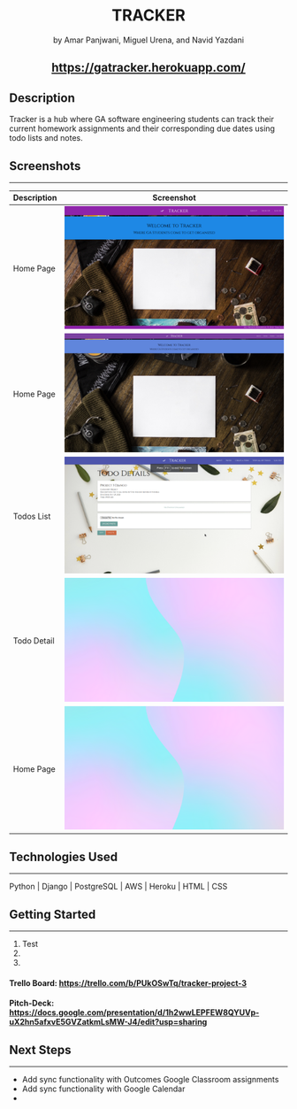  <h1 align="center">TRACKER </h1>
<p align="center">by Amar Panjwani, Miguel Urena, and Navid Yazdani</p>

## <h2 align="center">https://gatracker.herokuapp.com/


## Description
Tracker is a hub where GA software engineering students can track their current homework assignments and their corresponding due dates using todo lists and notes.

## Screenshots
---
| Description | Screenshot |
|------------ | ------------|
| Home Page | ![All Projects](main_app/static/images/home_screenshot.jpg)
| Home Page | ![All Projects](main_app/static/images/testhome.jpg)
| Todos List | ![All Projects](main_app/static/images/todos_list_screenshot.jpg)
| Todo Detail | ![All Projects](main_app/static/images/zoom.png)
| Home Page | ![All Projects](main_app/static/images/zoom.png)

## Technologies Used
---
Python | Django | PostgreSQL | AWS | Heroku | HTML | CSS

## Getting Started
---
1. Test
2.
3.

#### Trello Board: https://trello.com/b/PUkOSwTq/tracker-project-3

#### Pitch-Deck: https://docs.google.com/presentation/d/1h2wwLEPFEW8QYUVp-uX2hn5afxvE5GVZatkmLsMW-J4/edit?usp=sharing

## Next Steps
---
+ Add sync functionality with Outcomes Google Classroom assignments
+ Add sync functionality with Google Calendar
+ 

